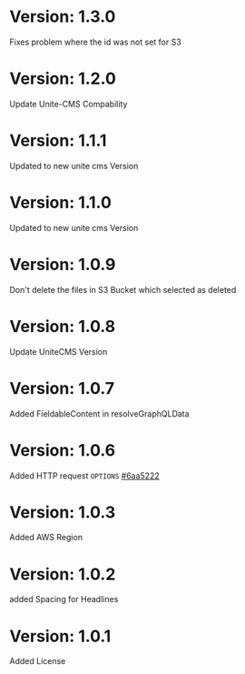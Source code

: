 # Version: 1.3.0
Fixes problem where the id was not set for S3

# Version: 1.2.0
Update Unite-CMS Compability

# Version: 1.1.1
Updated to new unite cms Version

# Version: 1.1.0
Updated to new unite cms Version

# Version: 1.0.9
Don't delete the files in S3 Bucket which selected as deleted

# Version: 1.0.8
Update UniteCMS Version

# Version: 1.0.7
Added FieldableContent in resolveGraphQLData

# Version: 1.0.6

Added HTTP request `OPTIONS` [#6aa5222](https://github.com/Karls-Developers/MediaBundle/commit/6aa522218e57325a1c8ec306ff6c1c9099af7444)

# Version: 1.0.3

Added AWS Region

# Version: 1.0.2

added Spacing for Headlines

# Version: 1.0.1

Added License
